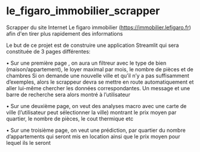 # le_figaro_immobilier_scrapper
Scrapper du site Internet Le figaro immobilier (https://immobilier.lefigaro.fr) afin d'en tirer plus rapidement des informations

Le but de ce projet est de construire une application Streamlit qui sera constituée de 3 pages différentes: 

•	Sur une première page , on aura un filtreur avec le type de bien (maison/appartement), le loyer maximal par mois, le nombre de pièces et de chambres 
Si on demande une nouvelle ville et qu’il n’y a pas suffisamment d’exemples, alors le scrappeur devra se mettre en route automatiquement et aller lui-même chercher les données correspondantes. Un message et une barre de recherche sera alors montré à l’utilisateur


•	Sur une deuxième page, on veut des analyses macro avec une carte de ville (l’utilisateur peut sélectionner la ville) montrant le prix moyen par quartier, le nombre de pièces, le cout thermique etc 


•	Sur une troisième page, on veut une prédiction, par quartier du nombre d’appartements qui seront mis en location ainsi que le prix moyen pour lequel ils le seront 

